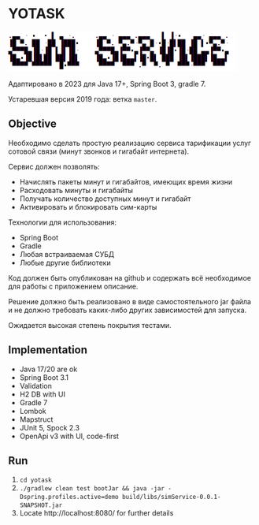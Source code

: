 # YOTASK

![](logo.png)

Адаптировано в 2023 для Java 17+, Spring Boot 3, gradle 7.

Устаревшая версия 2019 года: ветка `master`.

## Objective

Необходимо сделать простую реализацию сервиса тарификации услуг сотовой связи (минут звонков и гигабайт интернета).

Сервис должен позволять:
- Начислять пакеты минут и гигабайтов, имеющих время жизни
- Расходовать минуты и гигабайты
- Получать количество доступных минут и гигабайт
- Активировать и блокировать сим-карты

Технологии для использования:
- Spring Boot
- Gradle
- Любая встраиваемая СУБД
- Любые другие библиотеки

Код должен быть опубликован на github и содержать всё необходимое для работы с приложением описание.

Решение должно быть реализовано в виде самостоятельного jar файла и не должно требовать каких-либо других зависимостей для запуска.

Ожидается высокая степень покрытия тестами.

## Implementation

- Java 17/20 are ok
- Spring Boot 3.1
- Validation
- H2 DB with UI
- Gradle 7
- Lombok
- Mapstruct
- JUnit 5, Spock 2.3
- OpenApi v3 with UI, code-first

## Run

1. `cd yotask`
2. `./gradlew clean test bootJar && java -jar -Dspring.profiles.active=demo build/libs/simService-0.0.1-SNAPSHOT.jar`
3. Locate http://localhost:8080/ for further details
